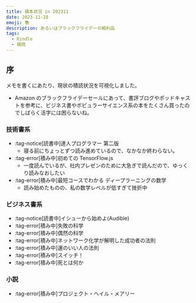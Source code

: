 ```yaml
---
title: 積本状況 in 202311
date: 2023-11-28
emoji: 📚
description: あるいはブラックフライデーの戦利品
tags: 
  - Kindle
  - 積読
---
```


## 序

メモを書くにあたり、現状の積読状況を可視化しました。

- Amazon のブラックフライデーセールにあって、書評ブログやポッドキャストを参考に、ビジネス書やポピュラーサイエンス系の本をたくさん買ったのでしばらく活字には困らないね。

### 技術書系

- :tag-notice[読書中]達人プログラマー 第二版
  - 寝る前にちょっとずつ読み進めているので、なかなか終わらない。
- :tag-error[積み中]初めての TensorFlow.js
  - 一度読んでいるが、社内プレゼンのために大急ぎで読んだので、ゆっくり読みなおしたい
- :tag-error[積み中]最短コースでわかる ディープラーニングの数学
  - 読み始めたものの、私の数学レベルが低すぎて挫折中

### ビジネス書系

- :tag-notice[読書中]イシューから始めよ(Audible)
- :tag-error[積み中]失敗の科学
- :tag-error[積み中]偶然の科学
- :tag-error[積み中]ネットワーク化学が解明した成功者の法則
- :tag-error[積み中]運のいい人の法則
- :tag-error[積み中]スイッチ！
- :tag-error[積み中]死とは何か

### 小説

- :tag-error[積み中]プロジェクト・ヘイル・メアリー

